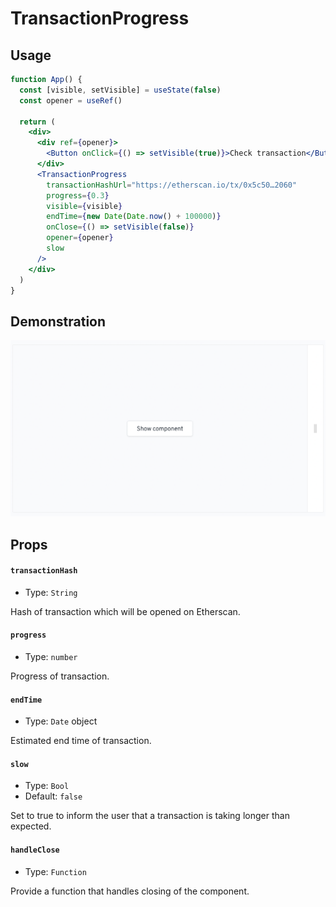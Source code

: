 # TransactionProgress

## Usage <a href="#usage" id="usage"></a>

```jsx
function App() {
  const [visible, setVisible] = useState(false)
  const opener = useRef()

  return (
    <div>
      <div ref={opener}>
        <Button onClick={() => setVisible(true)}>Check transaction</Button>
      </div>
      <TransactionProgress
        transactionHashUrl="https://etherscan.io/tx/0x5c50…2060"
        progress={0.3}
        visible={visible}
        endTime={new Date(Date.now() + 100000)}
        onClose={() => setVisible(false)}
        opener={opener}
        slow
      />
    </div>
  )
}
```

## Demonstration

![](<../../../../.gitbook/assets/Schermata 2022-06-25 alle 22.48.33.png>)

## Props <a href="#props" id="props"></a>

#### `transactionHash` <a href="#transactionhash" id="transactionhash"></a>

* Type: `String`

Hash of transaction which will be opened on Etherscan.

#### `progress` <a href="#progress" id="progress"></a>

* Type: `number`

Progress of transaction.

#### `endTime` <a href="#endtime" id="endtime"></a>

* Type: `Date` object

Estimated end time of transaction.

#### `slow` <a href="#slow" id="slow"></a>

* Type: `Bool`
* Default: `false`

Set to true to inform the user that a transaction is taking longer than expected.

#### `handleClose` <a href="#handleclose" id="handleclose"></a>

* Type: `Function`

Provide a function that handles closing of the component.
